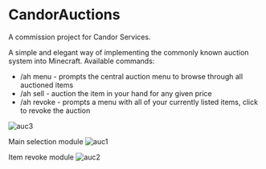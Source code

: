 # CandorAuctions
A commission project for Candor Services.

A simple and elegant way of implementing the commonly known auction system into Minecraft.
Available commands:
- /ah menu - prompts the central auction menu to browse through all auctioned items
- /ah sell <price> - auction the item in your hand for any given price
- /ah revoke - prompts a menu with all of your currently listed items, click to revoke the auction

![auc3](https://github.com/Evilcoffeebean/CandorAuctions/assets/14090782/5f2f0d3a-4155-4a4b-88b2-01262b96e21b)

Main selection module
![auc1](https://github.com/Evilcoffeebean/CandorAuctions/assets/14090782/a41c0eb3-45c4-42f1-b2a2-ed35641e3a52)

Item revoke module
![auc2](https://github.com/Evilcoffeebean/CandorAuctions/assets/14090782/4aa4bc19-dd57-48ac-88d0-e715709d01dd)
